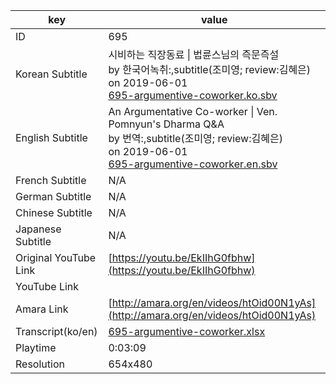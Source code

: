 |  key  |  value  |
|-------|---------|
| ID            | 695 |
| Korean Subtitle | 시비하는 직장동료 \| 법륜스님의 즉문즉설<br>by 한국어녹취:,subtitle(조미영; review:김혜은)<br>on 2019-06-01<br>[695-argumentive-coworker.ko.sbv](https://github.com/jungtosociety/dharma-qna/raw/master/sub/695/695-argumentive-coworker.ko.sbv)<br>|
| English Subtitle | An Argumentative Co-worker \| Ven. Pomnyun's Dharma Q&A<br>by 번역:,subtitle(조미영; review:김혜은)<br>on 2019-06-01<br>[695-argumentive-coworker.en.sbv](https://github.com/jungtosociety/dharma-qna/raw/master/sub/695/695-argumentive-coworker.en.sbv)<br>|
| French Subtitle | N/A |
| German Subtitle | N/A |
| Chinese Subtitle | N/A |
| Japanese Subtitle | N/A |
| Original YouTube Link  | [https://youtu.be/EkIIhG0fbhw](https://youtu.be/EkIIhG0fbhw) |
| YouTube Link  |  |
| Amara Link    | [http://amara.org/en/videos/htOid00N1yAs](http://amara.org/en/videos/htOid00N1yAs) |
| Transcript(ko/en) | [695-argumentive-coworker.xlsx](https://github.com/jungtosociety/dharma-qna/raw/master/sub/695/695-argumentive-coworker.xlsx) |
| Playtime | 0:03:09 |
| Resolution | 654x480|
